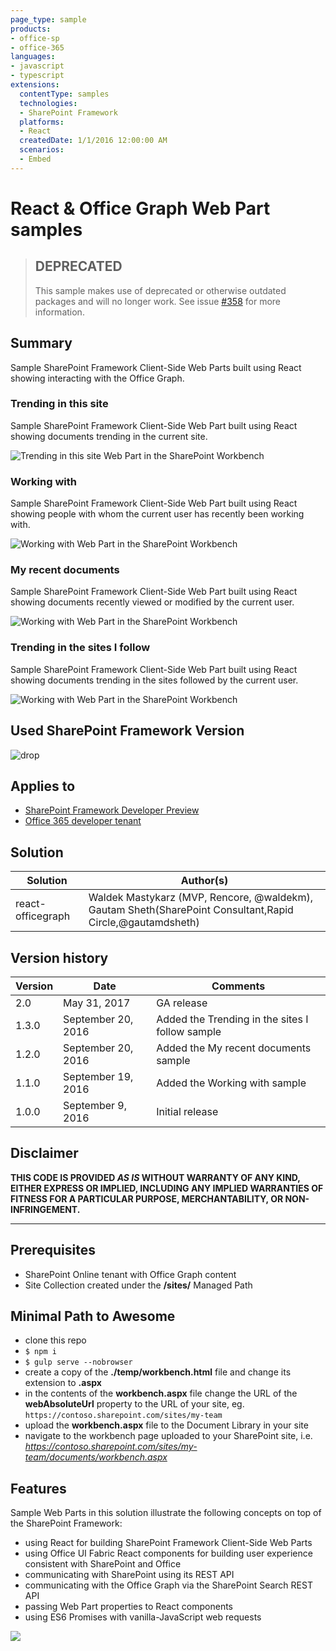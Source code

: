 ```yaml
---
page_type: sample
products:
- office-sp
- office-365
languages:
- javascript
- typescript
extensions:
  contentType: samples
  technologies:
  - SharePoint Framework
  platforms:
  - React
  createdDate: 1/1/2016 12:00:00 AM
  scenarios:
  - Embed
---
```

# React & Office Graph Web Part samples

> ## DEPRECATED
> This sample makes use of deprecated or otherwise outdated packages and will no longer work. See issue [#358](https://github.com/SharePoint/sp-dev-fx-webparts/issues/358) for more information.

## Summary

Sample SharePoint Framework Client-Side Web Parts built using React showing interacting with the Office Graph.

### Trending in this site

Sample SharePoint Framework Client-Side Web Part built using React showing documents trending in the current site.

![Trending in this site Web Part in the SharePoint Workbench](./assets/trendinginthissite-preview.png)

### Working with

Sample SharePoint Framework Client-Side Web Part built using React showing people with whom the current user has recently been working with.

![Working with Web Part in the SharePoint Workbench](./assets/working-with-preview.png)

### My recent documents

Sample SharePoint Framework Client-Side Web Part built using React showing documents recently viewed or modified by the current user.

![Working with Web Part in the SharePoint Workbench](./assets/my-recent-documents-preview.png)

### Trending in the sites I follow

Sample SharePoint Framework Client-Side Web Part built using React showing documents trending in the sites followed by the current user.

![Working with Web Part in the SharePoint Workbench](./assets/trending-in-sites-i-follow-preview.png)

## Used SharePoint Framework Version 
![drop](https://img.shields.io/badge/drop-ga-green.svg)

## Applies to

* [SharePoint Framework Developer Preview](https://docs.microsoft.com/sharepoint/dev/spfx/sharepoint-framework-overview)
* [Office 365 developer tenant](https://docs.microsoft.com/sharepoint/dev/spfx/set-up-your-developer-tenant)

## Solution

Solution|Author(s)
--------|---------
react-officegraph|Waldek Mastykarz (MVP, Rencore, @waldekm), Gautam Sheth(SharePoint Consultant,Rapid Circle,@gautamdsheth)

## Version history

Version|Date|Comments
-------|----|--------
2.0  |May 31, 2017| GA release
1.3.0|September 20, 2016|Added the Trending in the sites I follow sample
1.2.0|September 20, 2016|Added the My recent documents sample
1.1.0|September 19, 2016|Added the Working with sample
1.0.0|September 9, 2016|Initial release

## Disclaimer
**THIS CODE IS PROVIDED *AS IS* WITHOUT WARRANTY OF ANY KIND, EITHER EXPRESS OR IMPLIED, INCLUDING ANY IMPLIED WARRANTIES OF FITNESS FOR A PARTICULAR PURPOSE, MERCHANTABILITY, OR NON-INFRINGEMENT.**

---

## Prerequisites

- SharePoint Online tenant with Office Graph content
- Site Collection created under the **/sites/** Managed Path

## Minimal Path to Awesome

- clone this repo
- `$ npm i`
- `$ gulp serve --nobrowser`
- create a copy of the **./temp/workbench.html** file and change its extension to **.aspx**
- in the contents of the **workbench.aspx** file change the URL of the **webAbsoluteUrl** property to the URL of your site, eg. `https://contoso.sharepoint.com/sites/my-team`
- upload the **workbench.aspx** file to the Document Library in your site
- navigate to the workbench page uploaded to your SharePoint site, i.e. _https://contoso.sharepoint.com/sites/my-team/documents/workbench.aspx_

## Features

Sample Web Parts in this solution illustrate the following concepts on top of the SharePoint Framework:

- using React for building SharePoint Framework Client-Side Web Parts
- using Office UI Fabric React components for building user experience consistent with SharePoint and Office
- communicating with SharePoint using its REST API
- communicating with the Office Graph via the SharePoint Search REST API
- passing Web Part properties to React components
- using ES6 Promises with vanilla-JavaScript web requests

![](https://telemetry.sharepointpnp.com/sp-dev-fx-webparts/samples/react-officegraph)
